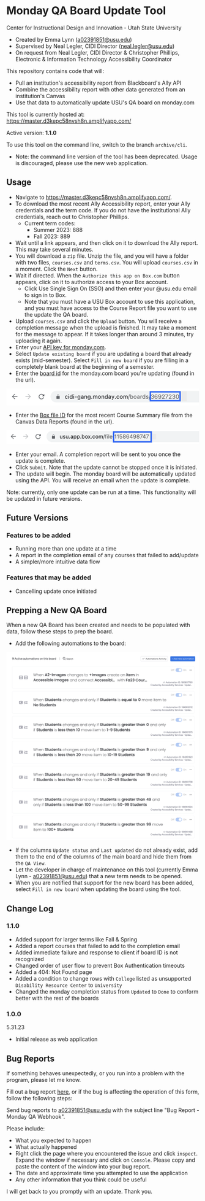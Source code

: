 # Monday QA Board Update Tool
Center for Instructional Design and Innovation - Utah State University
* Created by Emma Lynn (a02391851@usu.edu)
* Supervised by Neal Legler, CIDI Director (neal.legler@usu.edu)
* On request from Neal Legler, CIDI Director & Christopher Phillips, Electronic & Information Technology Accessibility Coordinator

This repository contains code that will:
* Pull an institution's accessibility report from Blackboard's Ally API
* Combine the accessibility report with other data generated from an institution's Canvas
* Use that data to automatically update USU's QA board on monday.com

This tool is currently hosted at: https://master.d3kepc58nvsh8n.amplifyapp.com/

Active version: **1.1.0**

To use this tool on the command line, switch to the branch `archive/cli`.
* Note: the command line version of the tool has been deprecated. Usage is discouraged, please use the new web application.

## Usage
* Navigate to https://master.d3kepc58nvsh8n.amplifyapp.com/.
* To download the most recent Ally Accessibility report, enter your Ally credentials and the term code.
If you do not have the institutional Ally credentials, reach out to Christopher Phillips.
  * Current term codes:
    * Summer 2023: 888
    * Fall 2023: 889
* Wait until a link appears, and then click on it to download the Ally report. This may take several minutes.
* You will download a `zip` file. Unzip the file, and you will have a folder with two files, `courses.csv`
and `terms.csv`. You will upload `courses.csv` in a moment. Click the `Next` button.
* Wait if directed. When the `Authorize this app on Box.com` button appears, click on it to
authorize access to your Box account.
  * Click Use Single Sign On (SSO) and then enter your @usu.edu email to sign in to Box.
  * Note that you must have a USU Box account to use this application, and you must have access
  to the Course Report file you want to use the update the QA board.
* Upload `courses.csv` and click the `Upload` button. You will receive a completion message when the upload is finished. It may take a moment for the message to appear. If it takes longer than around 3 minutes, try uploading it again.
* Enter your [API key for monday.com](https://support.monday.com/hc/en-us/articles/360005144659-Does-monday-com-have-an-API-#h_01EZ9M2KTTMA4ZJERGFQDYM4WR).
* Select `Update existing board` if you are updating a board that already exists (mid-semester). Select `Fill in new board` if you are filling in a completely blank board at the beginning of a semester.
* Enter the [board id](https://support.monday.com/hc/en-us/articles/360000225709-Board-item-column-and-automation-or-integration-ID-s) for the monday.com board you're updating (found in the url).

<img src="./doc/mon-ex.png">

* Enter the [Box file ID](https://developer.box.com/reference/get-files-id/#:~:text=The%20ID%20for%20any%20file,123%20the%20file_id%20is%20123%20) for the most recent Course Summary file from the Canvas Data Reports (found in the url). 

<img src="./doc/box-ex.png">

* Enter your email. A completion report will be sent to you once the update is complete.
* Click `Submit`. Note that the update cannot be stopped once it is initiated.
* The update will begin. The monday board will be automatically updated using the API. You will
receive an email when the update is complete.

Note: currently, only one update can be run at a time. This functionality will be updated in future versions.

## Future Versions

### Features to be added
* Running more than one update at a time
* A report in the completion email of any courses that failed to add/update
* A simpler/more intuitive data flow

### Features that may be added
* Cancelling update once initiated

## Prepping a New QA Board
When a new QA Board has been created and needs to be populated with data, follow these steps to prep the board.
* Add the following automations to the board:

<img src="./doc/automations.png">

* If the columns `Update status` and `Last updated` do not already exist, add them to the end of the columns of the main board and hide them from the `QA View`.
* Let the developer in charge of maintenance on this tool (currently Emma Lynn - a02391851@usu.edu) that a new term needs to be opened.
* When you are notified that support for the new board has been added, select `Fill in new board` when updating the board using the tool.

## Change Log

### 1.1.0
* Added support for larger terms like Fall & Spring
* Added a report courses that failed to add to the completion email
* Added immediate failure and response to client if board ID is not recognized
* Changed order of user flow to prevent Box Authentication timeouts
* Added a 404: Not Found page
* Added a condition to change rows with `College` listed as unsupported `Disability Resource Center` to `University`
* Changed the monday completion status from `Updated` to `Done` to conform better with the rest of the boards

### 1.0.0
5.31.23
* Initial release as web application

## Bug Reports
If something behaves unexpectedly, or you run into a problem with the program, please let me know.

Fill out a bug report [here](https://master.d3kepc58nvsh8n.amplifyapp.com/bug-report), 
or if the bug is affecting the operation of this form, follow the following steps:

Send bug reports to a02391851@usu.edu with the subject line "Bug Report - Monday QA Webhook".

Please include:
* What you expected to happen
* What actually happened
* Right click the page where you encountered the issue and click `inspect`. 
 Expand the window if necessary and click on `Console`. Please copy and paste the content of the window into your bug report.
* The date and approximate time you attempted to use the application
* Any other information that you think could be useful

I will get back to you promptly with an update. Thank you.